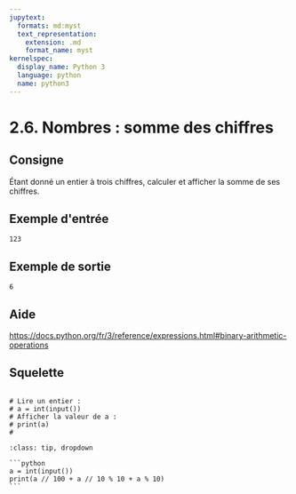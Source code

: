 ```yaml
---
jupytext:
  formats: md:myst
  text_representation:
    extension: .md
    format_name: myst
kernelspec:
  display_name: Python 3
  language: python
  name: python3
---
```


# 2.6. Nombres : somme des chiffres

## Consigne

Étant donné un entier à trois chiffres, calculer et afficher la somme de ses chiffres.

## Exemple d'entrée

```
123
```

## Exemple de sortie

```
6
```

## Aide

https://docs.python.org/fr/3/reference/expressions.html#binary-arithmetic-operations

## Squelette

```{code-cell} ipython3

# Lire un entier :
# a = int(input())
# Afficher la valeur de a :
# print(a)
# 
```

````{admonition} Cliquez ici pour voir la solution
:class: tip, dropdown

```python
a = int(input())
print(a // 100 + a // 10 % 10 + a % 10)
```
````
